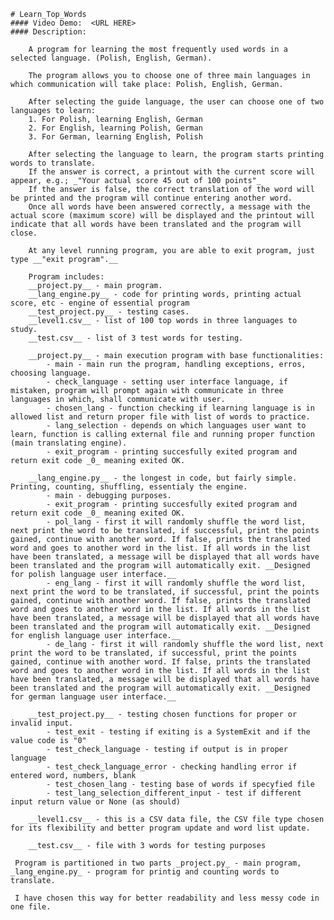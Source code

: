 
    # Learn_Top_Words
    #### Video Demo:  <URL HERE>
    #### Description:
    
        A program for learning the most frequently used words in a selected language. (Polish, English, German).

        The program allows you to choose one of three main languages ​​in which communication will take place: Polish, English, German.

        After selecting the guide language, the user can choose one of two languages ​​to learn:
        1. For Polish, learning English, German
        2. For English, learning Polish, German
        3. For German, learning English, Polish
        
        After selecting the language to learn, the program starts printing words to translate.
        If the answer is correct, a printout with the current score will appear, e.g.; _"Your actual score 45 out of 100 points"_
        If the answer is false, the correct translation of the word will be printed and the program will continue entering another word.
        Once all words have been answered correctly, a message with the actual score (maximum score) will be displayed and the printout will indicate that all words have been translated and the program will close.

        At any level running program, you are able to exit program, just type __"exit program".__

        Program includes:
        __project.py__ - main program.
        __lang_engine.py__ - code for printing words, printing actual score, etc - engine of essential program
        __test_project.py__ - testing cases.
        __level1.csv__ - list of 100 top words in three languages to study.
        __test.csv__ - list of 3 test words for testing.

        __project.py__ - main execution program with base functionalities:
            - main - main run the program, handling exceptions, erros, choosing language.
            - check_language - setting user interface language, if mistaken, program will prompt again with communicate in three languages in which, shall communicate with user. 
            - chosen_lang - function checking if learning language is in allowed list and return proper file with list of words to practice.
            - lang_selection - depends on which languages user want to learn, function is calling external file and running proper function (main translating engine).
            - exit_program - printing succesfully exited program and return exit code _0_ meaning exited OK.
        
        __lang_engine.py__ - the longest in code, but fairly simple. Printing, counting, shuffling, essentialy the engine.
            - main - debugging purposes.
            - exit_program - printing succesfully exited program and return exit code _0_ meaning exited OK.
            - pol_lang - first it will randomly shuffle the word list, next print the word to be translated, if successful, print the points gained, continue with another word. If false, prints the translated word and goes to another word in the list. If all words in the list have been translated, a message will be displayed that all words have been translated and the program will automatically exit. __Designed for polish language user interface.__
            - eng_lang - first it will randomly shuffle the word list, next print the word to be translated, if successful, print the points gained, continue with another word. If false, prints the translated word and goes to another word in the list. If all words in the list have been translated, a message will be displayed that all words have been translated and the program will automatically exit. __Designed for english language user interface.__
            - de_lang - first it will randomly shuffle the word list, next print the word to be translated, if successful, print the points gained, continue with another word. If false, prints the translated word and goes to another word in the list. If all words in the list have been translated, a message will be displayed that all words have been translated and the program will automatically exit. __Designed for german language user interface.__

        __test_project.py__ - testing chosen functions for proper or invalid input.
            - test_exit - testing if exiting is a SystemExit and if the value code is "0"
            - test_check_language - testing if output is in proper language
            - test_check_language_error - checking handling error if entered word, numbers, blank
            - test_chosen_lang - testing base of words if specyfied file
            - test_lang_selection_different_input - test if different input return value or None (as should) 
    
        __level1.csv__ - this is a CSV data file, the CSV file type chosen for its flexibility and better program update and word list update.

        __test.csv__ - file with 3 words for testing purposes

     Program is partitioned in two parts _project.py_ - main program, _lang_engine.py_ - program for printig and counting words to translate.

     I have chosen this way for better readability and less messy code in one file.